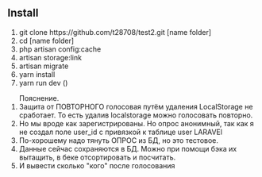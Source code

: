 <h2>Install</h2>

<ol>
	<li>git clone https://github.com/t28708/test2.git  [name folder]</li>
    <li>cd [name folder]</li>
	<li>php artisan config:cache</li>
	<li>artisan storage:link</li>
	<li>artisan migrate</li>
	<li>yarn install</li>
	<li>yarn run dev ()</li>
</ol>

 <ol>
 	Пояснение.
 <li>Защита от ПОВТОРНОГО голосовая путём удаления LocalStorage не сработает. То есть удалив localstorage можно голосовать повторно.</li>
 <li>Но мы вроде как зарегистрированы. Но опрос анонимный, так как я не создал поле user_id с привязкой к таблице user LARAVEl</li>
 <li>По-хорошему надо тянуть ОПРОС из БД, но это тестовое.</li>
 <li>Данные сейчас сохраняются в БД. Можно при помощи бэка их вытащить, в беке отсортировать и посчитать.</li>
 <li>И вывести сколько "кого" после голосования</li>

</ol>
